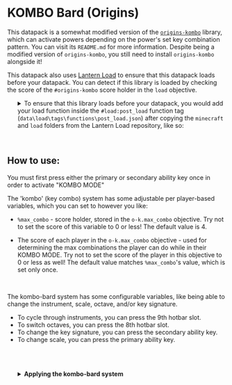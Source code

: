 # KOMBO Bard (Origins)

This datapack is a somewhat modified version of the [`origins-kombo`](https://github.com/eggohito/origins-kombo) library, which can activate powers depending on the power's set key combination pattern. You can visit its `README.md` for more information. Despite being a modified version of `origins-kombo`, you still need to install `origins-kombo` alongside it!
<br>

This datapack also uses [Lantern Load](https://github.com/LanternMC/Load) to ensure that this datapack loads before your datapack. You can detect if this library is loaded by checking the score of the `#origins-kombo` score holder in the `load` objective. 
<br>



<ol>
<details>
<summary>To ensure that this library loads before your datapack, you would add your load function inside the <code>#load:post_load</code> function tag (<code>data\load\tags\functions\post_load.json</code>) after copying the <code>minecraft</code> and <code>load</code> folders from the Lantern Load repository, like so:</summary>

```json
{
    "values": [
        "{namespace}:path/to/function"
    ]
}
```

* `{namespace}` being the namespace you're using. <br> 
(e.g: `data\stuff` --> `stuff:*`)

* `path/to/function` being your load function <br> 
(e.g: `data\stuff\functions\load.mcfunction` --> `stuff:load`)

You can see [in the example branch](https://github.com/eggohito/origins-kombo-bard/tree/example/data) on how would one do it.

</details>
</ol>
<br>

## How to use:

You must first press either the primary or secondary ability key once in order to activate "KOMBO MODE"

The 'kombo' (key combo) system has some adjustable per player-based variables, which you can set to however you like:
<br>

* `%max_combo` - score holder, stored in the `o-k.max_combo` objective. Try not to set the score of this variable to 0 or less! The default value is 4.

* The score of each player in the `o-k.max_combo` objective - used for determining the max combinations the player can do while in their KOMBO MODE. Try not to set the score of the player in this objective to 0 or less as well! The default value matches `%max_combo`'s value, which is set only once.
<br>

The kombo-bard system has some configurable variables, like being able to change the instrument, scale, octave, and/or key signature.

* To cycle through instruments, you can press the 9th hotbar slot.
* To switch octaves, you can press the 8th hotbar slot.
* To change the key signature, you can press the secondary ability key.
* To change scale, you can press the primary ability key.
<br>
<br>

<ol>
<details>
<summary><b>Applying the kombo-bard system</b></summary>

We would first need to add the <code>origins-kombo-bard:internal</code> power into the <code>"powers"</code> array field of an origin for the whole modified key combo system to work. This power is used for checking if the player has reached its max combo, reached its cast timeout limit, etc.
<br>
<br>

<ol>
<details>
<summary>Here's an example origin; and this is how its <code>"powers"</code> array field would look like in order to use the modified key combo system:</summary>

```json
{
    "powers": [
        "origins-kombo-bard:internal"
    ],
    "icon": {
        "item": "minecraft:note_block"
    },
    "order": 0,
    "impact": 1,
    "name": "Bard (eggohito)",
    "description": "As a bard, you can play any [note block] instrument. Playing certain note patterns can give you various results, like activating a power for example. \n\nIn order to play a note, you'd have to press either the primary, or secondary key once. \n\nTo cycle through the instruments, you can press the 9th hotbar. \n\nTo switch octaves, you can press the 8th hotbar. \n\nTo change the key signature, you can press the secondary ability key. \n\nTo change scale, you can press the primary ability key.",
    "loading_priority": 69420
}
```

</details>
</ol>

</details>
</ol>